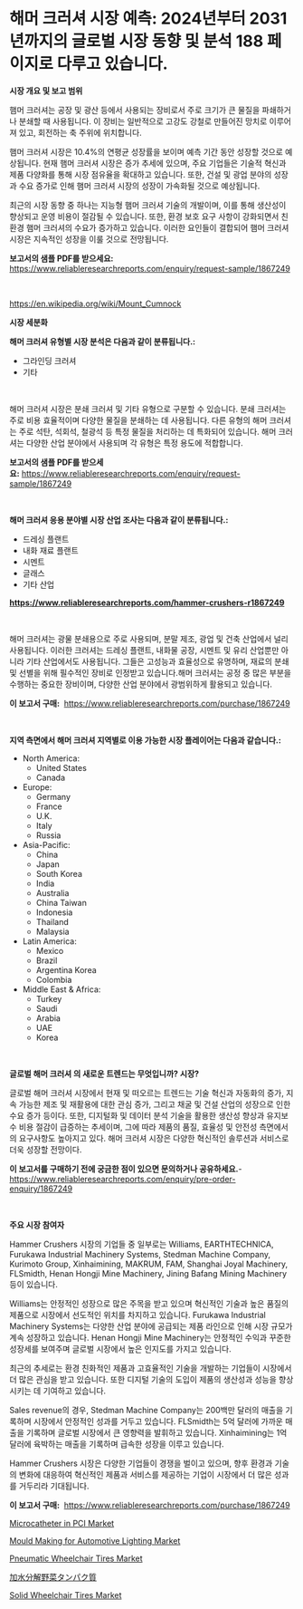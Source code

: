 <p><h1>해머 크러셔 시장 예측: 2024년부터 2031년까지의 글로벌 시장 동향 및 분석 188 페이지로 다루고 있습니다.</h1></p><p><strong>시장 개요 및 보고 범위</strong></p>
<p><p>햄머 크러셔는 공장 및 광산 등에서 사용되는 장비로서 주로 크기가 큰 물질을 파쇄하거나 분쇄할 때 사용됩니다. 이 장비는 일반적으로 고강도 강철로 만들어진 망치로 이루어져 있고, 회전하는 축 주위에 위치합니다.</p><p>햄머 크러셔 시장은 10.4%의 연평균 성장률을 보이며 예측 기간 동안 성장할 것으로 예상됩니다. 현재 햄머 크러셔 시장은 증가 추세에 있으며, 주요 기업들은 기술적 혁신과 제품 다양화를 통해 시장 점유율을 확대하고 있습니다. 또한, 건설 및 광업 분야의 성장과 수요 증가로 인해 햄머 크러셔 시장의 성장이 가속화될 것으로 예상됩니다.</p><p>최근의 시장 동향 중 하나는 지능형 햄머 크러셔 기술의 개발이며, 이를 통해 생산성이 향상되고 운영 비용이 절감될 수 있습니다. 또한, 환경 보호 요구 사항이 강화되면서 친환경 햄머 크러셔의 수요가 증가하고 있습니다. 이러한 요인들이 결합되어 햄머 크러셔 시장은 지속적인 성장을 이룰 것으로 전망됩니다.</p></p>
<p><strong>보고서의 샘플 PDF를 받으세요:</strong> <a href="https://www.reliableresearchreports.com/enquiry/request-sample/1867249">https://www.reliableresearchreports.com/enquiry/request-sample/1867249</a></p>
<p>&nbsp;</p>
<p><a href="https://en.wikipedia.org/wiki/Mount_Cumnock">https://en.wikipedia.org/wiki/Mount_Cumnock</a></p>
<p><strong>시장 세분화</strong></p>
<p><strong>해머 크러셔 유형별 시장 분석은 다음과 같이 분류됩니다.:</strong></p>
<p><ul><li>그라인딩 크러셔</li><li>기타</li></ul></p>
<p>&nbsp;</p>
<p><p>해머 크러셔 시장은 분쇄 크러셔 및 기타 유형으로 구분할 수 있습니다. 분쇄 크러셔는 주로 비용 효율적이며 다양한 물질을 분쇄하는 데 사용됩니다. 다른 유형의 해머 크러셔는 주로 석탄, 석회석, 철광석 등 특정 물질을 처리하는 데 특화되어 있습니다. 해머 크러셔는 다양한 산업 분야에서 사용되며 각 유형은 특정 용도에 적합합니다.</p></p>
<p><strong>보고서의 샘플 PDF를 받으세요:</strong>&nbsp;<a href="https://www.reliableresearchreports.com/enquiry/request-sample/1867249">https://www.reliableresearchreports.com/enquiry/request-sample/1867249</a></p>
<p>&nbsp;</p>
<p><strong> 해머 크러셔 응용 분야별 시장 산업 조사는 다음과 같이 분류됩니다.:</strong></p>
<p><ul><li>드레싱 플랜트</li><li>내화 재료 플랜트</li><li>시멘트</li><li>글래스</li><li>기타 산업</li></ul></p>
<p><strong><a href="https://www.reliableresearchreports.com/hammer-crushers-r1867249">https://www.reliableresearchreports.com/hammer-crushers-r1867249</a></strong></p>
<p>&nbsp;</p>
<p><p>해머 크러셔는 광물 분쇄용으로 주로 사용되며, 분말 제조, 광업 및 건축 산업에서 널리 사용됩니다. 이러한 크러셔는 드레싱 플랜트, 내화물 공장, 시멘트 및 유리 산업뿐만 아니라 기타 산업에서도 사용됩니다. 그들은 고성능과 효율성으로 유명하며, 재료의 분쇄 및 선별을 위해 필수적인 장비로 인정받고 있습니다.해머 크러셔는 공정 중 많은 부분을 수행하는 중요한 장비이며, 다양한 산업 분야에서 광범위하게 활용되고 있습니다.</p></p>
<p><strong>이 보고서 구매:</strong>&nbsp; <a href="https://www.reliableresearchreports.com/purchase/1867249">https://www.reliableresearchreports.com/purchase/1867249</a></p>
<p>&nbsp;</p>
<p><strong>지역 측면에서 해머 크러셔 지역별로 이용 가능한 시장 플레이어는 다음과 같습니다.:</strong></p>
<p><ul>
    <li>
        North America:
        <ul>
            <li>United States</li>
            <li>Canada</li>
        </ul>
    </li>
    <li>
        Europe:
        <ul>
            <li>Germany</li>
            <li>France</li>
            <li>U.K.</li>
            <li>Italy</li>
            <li>Russia</li>
        </ul>
    </li>
    <li>
        Asia-Pacific:
        <ul>
            <li>China</li>
            <li>Japan</li>
            <li>South Korea</li>
            <li>India</li>
            <li>Australia</li>
            <li>China Taiwan</li>
            <li>Indonesia</li>
            <li>Thailand</li>
            <li>Malaysia</li>
        </ul>
    </li>
    <li>
        Latin America:
        <ul>
            <li>Mexico</li>
            <li>Brazil</li>
            <li>Argentina Korea</li>
            <li>Colombia</li>
        </ul>
    </li>
    <li>
        Middle East & Africa:
        <ul>
            <li>Turkey</li>
            <li>Saudi</li>
            <li>Arabia</li>
            <li>UAE</li>
            <li>Korea</li>
        </ul>
    </li>
    </ul></p>
<p>&nbsp;</p>
<p><strong>글로벌 해머 크러셔 의 새로운 트렌드는 무엇입니까? 시장?</strong></p>
<p><p>글로벌 해머 크러셔 시장에서 현재 및 떠오르는 트렌드는 기술 혁신과 자동화의 증가, 지속 가능한 제조 및 재활용에 대한 관심 증가, 그리고 채굴 및 건설 산업의 성장으로 인한 수요 증가 등이다. 또한, 디지털화 및 데이터 분석 기술을 활용한 생산성 향상과 유지보수 비용 절감이 급증하는 추세이며, 그에 따라 제품의 품질, 효율성 및 안전성 측면에서의 요구사항도 높아지고 있다. 해머 크러셔 시장은 다양한 혁신적인 솔루션과 서비스로 더욱 성장할 전망이다.</p></p>
<p><strong>이 보고서를 구매하기 전에 궁금한 점이 있으면 문의하거나 공유하세요.</strong>- <a href="https://www.reliableresearchreports.com/enquiry/pre-order-enquiry/1867249">https://www.reliableresearchreports.com/enquiry/pre-order-enquiry/1867249</a></p>
<p>&nbsp;</p>
<p><strong>주요 시장 참여자</strong></p>
<p><p>Hammer Crushers 시장의 기업들 중 일부로는 Williams, EARTHTECHNICA, Furukawa Industrial Machinery Systems, Stedman Machine Company, Kurimoto Group, Xinhaimining, MAKRUM, FAM, Shanghai Joyal Machinery, FLSmidth, Henan Hongji Mine Machinery, Jining Bafang Mining Machinery 등이 있습니다.</p><p>Williams는 안정적인 성장으로 많은 주목을 받고 있으며 혁신적인 기술과 높은 품질의 제품으로 시장에서 선도적인 위치를 차지하고 있습니다. Furukawa Industrial Machinery Systems는 다양한 산업 분야에 공급되는 제품 라인으로 인해 시장 규모가 계속 성장하고 있습니다. Henan Hongji Mine Machinery는 안정적인 수익과 꾸준한 성장세를 보여주며 글로벌 시장에서 높은 인지도를 가지고 있습니다.</p><p>최근의 추세로는 환경 친화적인 제품과 고효율적인 기술을 개발하는 기업들이 시장에서 더 많은 관심을 받고 있습니다. 또한 디지털 기술의 도입이 제품의 생산성과 성능을 향상시키는 데 기여하고 있습니다.</p><p>Sales revenue의 경우, Stedman Machine Company는 200백만 달러의 매출을 기록하며 시장에서 안정적인 성과를 거두고 있습니다. FLSmidth는 5억 달러에 가까운 매출을 기록하며 글로벌 시장에서 큰 영향력을 발휘하고 있습니다. Xinhaimining는 1억 달러에 육박하는 매출을 기록하며 급속한 성장을 이루고 있습니다.</p><p>Hammer Crushers 시장은 다양한 기업들이 경쟁을 벌이고 있으며, 향후 환경과 기술의 변화에 대응하여 혁신적인 제품과 서비스를 제공하는 기업이 시장에서 더 많은 성과를 거두리라 기대됩니다.</p></p>
<p><strong>이 보고서 구매:</strong>&nbsp;&nbsp;<a href="https://www.reliableresearchreports.com/purchase/1867249">https://www.reliableresearchreports.com/purchase/1867249</a></p>
<p><p><a href="https://www.linkedin.com/pulse/microcatheter-pci-market-size-type-dual-lumen-microcathetersingle-vqh4c">Microcatheter in PCI Market</a></p><p><a href="https://issuu.com/reportprime-2/docs/mould-making-for-automotive-lighting-market-size-2">Mould Making for Automotive Lighting Market</a></p><p><a href="https://github.com/khayangel/Market-Research-Report-List-4/blob/main/pneumatic-wheelchair-tires-market.md">Pneumatic Wheelchair Tires Market</a></p><p><a href="https://medium.com/@novastamm2023/%E6%A4%8D%E7%89%A9%E6%80%A7%E3%81%9F%E3%82%93%E7%99%BD%E5%8A%A0%E6%B0%B4%E5%88%86%E8%A7%A3%E5%B8%82%E5%A0%B4%E8%AA%BF%E6%9F%BB%E3%83%AC%E3%83%9D%E3%83%BC%E3%83%88%E3%81%AB%E3%81%AF-2024%E5%B9%B4%E3%81%8B%E3%82%892031%E5%B9%B4%E3%81%BE%E3%81%A7%E3%81%AE%E4%BA%88%E6%B8%AC%E3%81%95%E3%82%8C%E3%82%8B%E5%B9%B4%E7%8E%8710-1-%E3%81%AE%E6%88%90%E9%95%B7%E7%8E%87%E3%81%A7%E3%81%AE%E5%B8%82%E5%A0%B4%E8%A6%8F%E6%A8%A1-%E3%82%B7%E3%82%A7%E3%82%A2-%E5%88%86%E6%9E%90%E3%81%8C%E5%90%AB%E3%81%BE%E3%82%8C%E3%81%A6%E3%81%84%E3%81%BE%E3%81%99-2104d59a5fc5">加水分解野菜タンパク質</a></p><p><a href="https://github.com/brentleyjimmiealvaradoz4l1rea/Market-Research-Report-List-3/blob/main/solid-wheelchair-tires-market.md">Solid Wheelchair Tires Market</a></p></p>